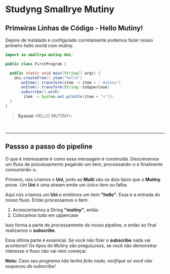 # Studyng Smallrye Mutiny

## Primeiras Linhas de Código - Hello Mutiny!

Depois de instalado e configurado corretamente podemos fazer nosso primeiro hello world com mutiny.

```java
import io.smallrye.mutiny.Uni;

public class FirstProgram {

  public static void main(String[] args) {
    Uni.createFrom().item("hello")
      .onItem().transform(item -> item + " mutiny")
      .onItem().transform(String::toUpperCase)
      .subscribe().with(
        item -> System.out.println(item + "🔥"));
  }
}
```

>**Sysout:** HELLO MUTINY🔥

<br>

---

## Passso a passo do pipeline

O que é interessante é como essa mensagem é construída. Descrevemos um fluxo de processamento pegando um item, processando-o e finalmente consumindo-o.

Primeiro, nós criamos o **Uni**, junto ao **Multi** são os dois tipos que o **Mutiny** prove. Um **Uni** é uma stream emite um único item ou falha.

Aqui nós criamos um **Uni** e emitimos um item **"hello"**. Essa é a entrada do nosso fluxo. Então processamos o item:

1. Acrescentamos a String **"mutiny"**, então
2. Colocamos tudo em uppercase

Isso forma a parte de processamento do nosso pipeline, e então ao final realizamos o **subscribe**.

Essa última parte é essencial. Se você não fizer o **subscribe** nada vai acontecer! Os tipos do Mutiny são preguiçosos, se você não demonstrar interesse o fluxo não vai nem começar.

**Nota:** *Caso seu programa não tenha feito nada, verifique se você não esqueceu do subscribe!*